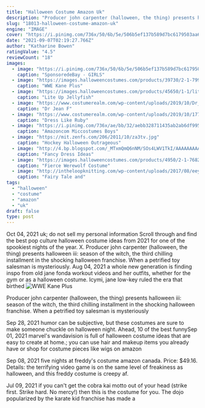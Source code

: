 ```yaml
---
title: "Halloween Costume Amazon Uk"
description: "Producer john carpenter (halloween, the thing) presents halloween iii: season of the witch, the third chilling installment in the shocking halloween franchise. When a petrified toy salesman is mysteriously"
slug: "18013-halloween-costume-amazon-uk"
engine: "IMAGE"
cover: "https://i.pinimg.com/736x/50/6b/5e/506b5ef137b589d7bc6179503aa6c35f.jpg"
date: "2021-09-07T02:19:27.766Z"
author: "Katharine Bowen"
ratingValue: "4.5"
reviewCount: "18"
images:
  - image: "https://i.pinimg.com/736x/50/6b/5e/506b5ef137b589d7bc6179503aa6c35f.jpg"
    caption: "SponsoredeBay - GIRLS"
  - image: "https://images.halloweencostumes.com/products/39730/2-1-79998/wwe-kane-plus-size-mens-costume.jpg"
    caption: "WWE Kane Plus"
  - image: "https://images.halloweencostumes.com/products/45650/1-1/lite-up-jellyfish-kids-costumes.jpg"
    caption: "Lite Up Jellyfish"
  - image: "https://www.costumerealm.com/wp-content/uploads/2019/10/Dr_Jean_F._Milburnn.jpg"
    caption: "Dr Jean F"
  - image: "https://www.costumerealm.com/wp-content/uploads/2019/10/177842-1548259788.jpg"
    caption: "Dress Like Ruby"
  - image: "https://i.pinimg.com/736x/ae/bb/32/aebb328711435ab2ab6df99545500ccc.jpg"
    caption: "Amazoncom Miccostumes Boys"
  - image: "https://mit.zenfs.com/206/2011/10/za3tv.jpg"
    caption: "Hockey Halloween Outrageous"
  - image: "http://4.bp.blogspot.com/_MTxmQmQ6nNM/SOs4LWV1TkI/AAAAAAAAA68/4Mnld5TLKEE/w1200-h630-p-k-no-nu/scary_fairy_halloween_costume.jpg"
    caption: "Fancy Dress Ideas"
  - image: "https://images.halloweencostumes.com/products/4950/2-1-76822/kids-fierce-werewolf-costume.jpg"
    caption: "Fierce Werewolf Costume"
  - image: "http://intheloopknitting.com/wp-content/uploads/2017/08/eeyore-1-e1506534969500.jpg"
    caption: "Fairy Tale and"
tags:
  - "halloween"
  - "costume"
  - "amazon"
  - "uk"
draft: false
type: post
---
```


Oct 04, 2021 uk; do not sell my personal information  Scroll through and find the best pop culture halloween costume ideas from 2021 for one of the spookiest nights of the year. X. Producer john carpenter (halloween, the thing) presents halloween iii: season of the witch, the third chilling installment in the shocking halloween franchise. When a petrified toy salesman is mysteriously. Aug 04, 2021 a whole new generation is finding inspo from old jane fonda workout videos and her outfits, whether for the gym or as a halloween costume. Icymi, jane low-key ruled the era that birthed
![WWE Kane Plus](https://images.halloweencostumes.com/products/39730/2-1-79998/wwe-kane-plus-size-mens-costume.jpg "WWE Kane Plus")

Producer john carpenter (halloween, the thing) presents halloween iii: season of the witch, the third chilling installment in the shocking halloween franchise. When a petrified toy salesman is mysteriously
<!--inArticleAds-->

<!--galleryOne-->

Sep 28, 2021 humor can be subjective, but these costumes are sure to make someone chuckle on halloween night. Ahead, 10 of the best funnySep 01, 2021 marvel's wandavision is full of halloween costume ideas that are easy to create at home.; you can use hair and makeup items you already have or shop for costume pieces like wigs on amazon
<!--inArticleAds-->

<!--galleryTwo-->

Sep 08, 2021 five nights at freddy's costume amazon canada. Price: $49.16. Details: the terrifying video game is on the same level of freakiness as halloween, and this freddy costume is creepy af.
<!--galleryThree-->

Jul 09, 2021 if you can't get the cobra kai motto out of your head (strike first. Strike hard. No mercy!) then this is the costume for you. The dojo popularized by the karate kid franchise has made a